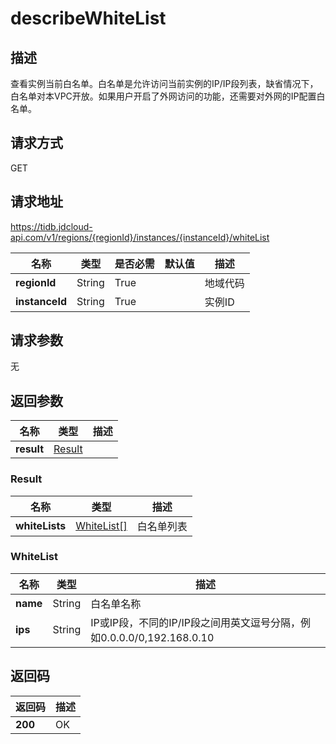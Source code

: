 # describeWhiteList


## 描述
查看实例当前白名单。白名单是允许访问当前实例的IP/IP段列表，缺省情况下，白名单对本VPC开放。如果用户开启了外网访问的功能，还需要对外网的IP配置白名单。

## 请求方式
GET

## 请求地址
https://tidb.jdcloud-api.com/v1/regions/{regionId}/instances/{instanceId}/whiteList

|名称|类型|是否必需|默认值|描述|
|---|---|---|---|---|
|**regionId**|String|True| |地域代码|
|**instanceId**|String|True| |实例ID|

## 请求参数
无


## 返回参数
|名称|类型|描述|
|---|---|---|
|**result**|[Result](describewhitelist#result)| |

### <div id="result">Result</div>
|名称|类型|描述|
|---|---|---|
|**whiteLists**|[WhiteList[]](describewhitelist#whitelist)|白名单列表|
### <div id="whitelist">WhiteList</div>
|名称|类型|描述|
|---|---|---|
|**name**|String|白名单名称|
|**ips**|String|IP或IP段，不同的IP/IP段之间用英文逗号分隔，例如0.0.0.0/0,192.168.0.10|

## 返回码
|返回码|描述|
|---|---|
|**200**|OK|
